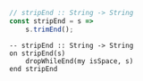 ```javascript
// stripEnd :: String -> String
const stripEnd = s =>
    s.trimEnd();
```


```applescript
-- stripEnd :: String -> String
on stripEnd(s)
    dropWhileEnd(my isSpace, s)
end stripEnd
```